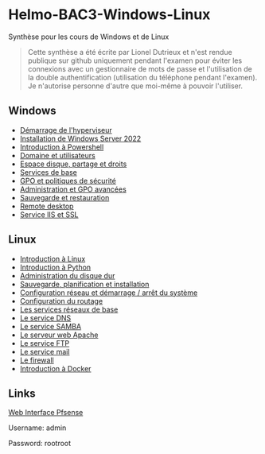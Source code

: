 # Helmo-BAC3-Windows-Linux
Synthèse pour les cours de Windows et de Linux

> Cette synthèse a été écrite par Lionel Dutrieux et n'est rendue publique sur github uniquement pendant l'examen pour éviter les connexions avec un gestionnaire de mots de passe et l'utilisation de la double authentification (utilisation du téléphone pendant l'examen).
> Je n'autorise personne d'autre que moi-même à pouvoir l'utiliser.

## Windows

- [Démarrage de l'hyperviseur](Windows/1-hyperviseur.md)
- [Installation de Windows Server 2022](Windows/2-installation.md)
- [Introduction à Powershell](Windows/3-powershell.md)
- [Domaine et utilisateurs](Windows/4-domaine.md)
- [Espace disque, partage et droits](Windows/5-disque.md)
- [Services de base](Windows/6-services.md)
- [GPO et politiques de sécurité](Windows/7-gpo.md)
- [Administration et GPO avancées](Windows/8-admin-gpo.md)
- [Sauvegarde et restauration](Windows/9-sauvegarde.md)
- [Remote desktop](Windows/10-remote.md)
- [Service IIS et SSL](Windows/11-IIS-SSL.md)


## Linux

- [Introduction à Linux](Linux/1-introduction.md)
- [Introduction à Python](Linux/2-python.md)
- [Administration du disque dur](Linux/3-disque.md)
- [Sauvegarde, planification et installation](Linux/4-sauvegarde.md)
- [Configuration réseau et démarrage / arrêt du système](Linux/5-reseau.md)
- [Configuration du routage](Linux/6-routage.md)
- [Les services réseaux de base](Linux/7-services.md)
- [Le service DNS](Linux/8-dns.md)
- [Le service SAMBA](Linux/9-samba.md)
- [Le serveur web Apache](Linux/10-apache.md)
- [Le service FTP](https://)
- [Le service mail](https://)
- [Le firewall](https://)
- [Introduction à Docker](https://)

## Links

[Web Interface Pfsense](http://192.168.190.2:1080)

Username: admin 

Password: rootroot